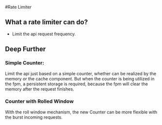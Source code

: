 #Rate Limiter 

## What a rate limiter can do?

- Limit the api request frequency.


## Deep Further

### Simple Counter: 
Limit the api just based on a simple counter, whether can be realized by the memory or the cache component.
But when the counter is being utilized in the fpm, a persistent storage is required, because the fpm will clear the memory after the request finishes.
### Counter with Rolled Window
With the roll window mechanism, the new Counter can be more flexible with the burst incoming requests.
